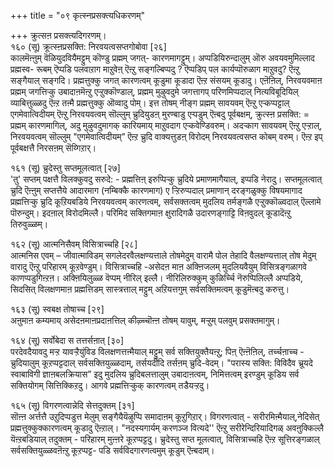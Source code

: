 +++
title = "०९ कृत्स्नप्रसक्त्यधिकरणम्"

+++
क्रुत्सऩ प्रसक्त्यदिगरणम्।  
१६० (सू) क्रूत्स्ऩप्रसक्ति: निरवयत्वसप्तगोबोवा [२६]  
कालमॆऩ्ऩुम् वॆळियुदवियैमट्टुम् कॊण्डु प्रह्मम् जगत्- कारणमागट्टुम्। अप्पडियिरुन्दालुम् ऒरु अवयवमुमिल्लाद प्रह्मस्व- रूबम् ऎप्पडि पलवाऱाग माऱुवेऩ् ऎऩ्ऱु सङ्गल्बिप्पदु ? ऎप्पडिप् पल कार्यप्पॊरुळाग माऱुवदु? ऎऩ्ऱु सङ्गैयाल् सङ्गदि। प्रह्मत्तुक्कु जगत् कारणत्वम् कूडुमा कूडादा ऎऩ्ऱ संसयम् कूडादु। एऩॆऩिल्, निरवयवमाऩ प्रह्मम् जगत्तिऱ्कु उबादाऩमॆऩ्ऱु एऱ्ऱुक्कॊण्डाल्, प्रह्मम् मुऴुवदुमे जगत्तागप् परिणमिप्पदाल् नित्यविबूदियिल् व्याबित्तुळ्ळदु ऎऩ्ऱ तऩ्मै प्रह्मत्तुक्कु ऒव्वादु पोम्। इत्त तोषम् नीङ्ग प्रह्मम् सावयवम् ऎऩ्ऱु एऱ्कप्पट्टाल् एगमेवात्विदीयम् ऎऩ्ऱु निरवयवत्वम् सॊल्लुम् च्रुदियुडऩ् मुरण्बाडु एऱ्पडुम् ऎऩ्बदु पूर्वबक्षम्, क्रुत्स्ऩ प्रसक्ति: = प्रह्मम् कारणमागिल्, अदु मुऴुवदुमागक् कारियमाय् माऱुवदाग एऱ्कवेण्डिवरुम्। अदऱ्काग सावयवम् ऎऩ्ऱु एऱ्ऱाल्, निरवयवत्वम् सॊल्लुम् "एगमेवात्विदीयम्” ऎऩ्ऱ च्रुदि वाक्यत्तुडऩ् विरोदम् निरवयवत्वसप्त कोबम् वरुम्। ऎऩ्ऱ इप् पूर्वबक्षत्तै निरसऩम् सॆय्गिऱार्।

१६१ (सू) च्रुदेस्तु सप्तमूलत्वात् [२७]  
'तु' सप्तम् पक्षत्तै विलक्कुवदु सरुदे: - प्रह्मत्तिऩ् इरुप्पिऱ्कु च्रुदिये प्रमाणमागैयाल्, इप्पडि नेरादु। सप्तमूलत्वात् च्रुदि ऎऩ्ऩुम् सप्तत्तैये आदारमाग (नम्बिक्कै कारणमाग) ए ऱ्ऱिरुप्पदाल् प्रमाणान् दरङ्गळुक्कु विषयमागाद प्रह्मत्तिऱ्कु च्रुदि कूऱियबडिये निरवयवत्वम् कारणत्वम्, सर्वसक्तत्वम् मुदलिय तर्मङ्गळै एऱ्ऱुक्कॊळ्वदाल् ऎल्लामे पॊरुन्दुम्। इदऩाल् विरोदमिल्लै। परिमिद सक्तिगमाऩ क्षुरादिगळै उदारणङ्गाट्टि विऩवुदल् कूडादॆऩ्ऱु तिरुवुळ्ळम्।

१६२ (सू) आत्मनिसैवम् विसित्राच्चहि [२८]  
आत्मनिस एवम् – जीवात्माविडम् सगलेदरवैलक्षण्यत्ताले तोषमेदुम् वारामै पोल तेहादि वैलक्षण्यत्ताल् तोष मेदुम् वारादु ऎऩ्ऱु परिहारम् कूऱवेण्डुम्। विसित्राच्चहि -असेदऩ माऩ अक्ऩिजलम् मुदलियवैयुम् विसित्रङ्गळागवे काणप्पडुगिऩ्ऱऩ। अक्ऩियिलुळ्ळ वॆप्पम् नीरिल् इल्लै। नीरिलिरुक्कुम् कुळिर्च्चि नॆरुप्पिलिल्लै अप्पडिये, सिदसित् विलक्षणमाऩ प्रह्मत्तिडम् सास्त्रत्ताल् मट्टुम् अऱियत्तगुम् सर्वसक्तिमत्वम् कूडुमॆऩ्बदु करुत्तु।

१६३ (सू) स्वबक्ष तोषाच्च [२९]  
अऩुमाऩ कम्यमाय् असेदऩमाऩप्रदाऩत्तिल् कीऴ्च्चॊऩ्ऩ तोषम् यावुम्, मऱ्ऱुम् पलवुम् प्रसक्तमागुम्।

१६४ (सू) सर्वोबेदा स तत्तर्सऩात् [३०]  
परदेवदैयावदु मऱ्ऱ यावऱ्ऱैयुंविड विलक्षणत्तऩ्मैयाल् मट्टुम् सर्व सक्तियुक्तैयऩ्ऱु; पिऩ् ऎऩ्ऩॆऩिल्, तर्च्चऩाच्च - च्रुदियालुम् कूऱप्पट्टदाल् सर्वसक्तियुळ्ळदाम्, तर्सयदीदि तर्सऩम् च्रुदि-वेदम्। "परास्य सक्ति: विविदैव च्रूयदे स्वाबाविगी ज्ञाऩबलक्रियास” इदु मुदलिय च्रुदिबलत्तालुम् उबादाऩत्वम्, निमित्तत्वम् इरण्डुम् कूडिय सर्व सक्तियोगम् सित्तिक्किऱदु। आगवे प्रह्मत्तिऱ्कुक् कारणत्वम् तडैयऱ्ऱदु।

१६५ (सू) विगरणत्वान्नेदि सेत्तदुक्तम् [३१]  
सॊऩ्ऩ अर्त्तत्तै उऱुदिप्पडुत्त मेलुम् सङ्गैयैयॆऴुप्पि समादाऩम् कूऱुगिऱार्। विगरणत्वात् - सरीरमिऩ्मैयाल्,नेदिसेत् प्रह्मत्तुक्कुक्कारणत्वम् कूडादु ऎऩ्ऱाल्। "नदस्यगार्यम् करणञ्ज वित्यदे'' ऎऩ्ऱु सरीरेन्दिरियादिगळ् अवऩुक्किल्लै यॆऩ्ऱबडियाल् तदुक्तम् - परिहारम् मुऩ्ऩरे कूऱप्पट्टदु। च्रुदेस्तु सप्त मूलत्वात्, विसित्राच्चहि ऎऩ्ऱ सूत्तिरङ्गळाल् सर्वसक्तियुळ्ळवऩॆऩ्ऱु कूऱप्पट्ट- पडि सर्वविदगारणत्वमुम् कूडुम् ऎऩ्बदाम्।

